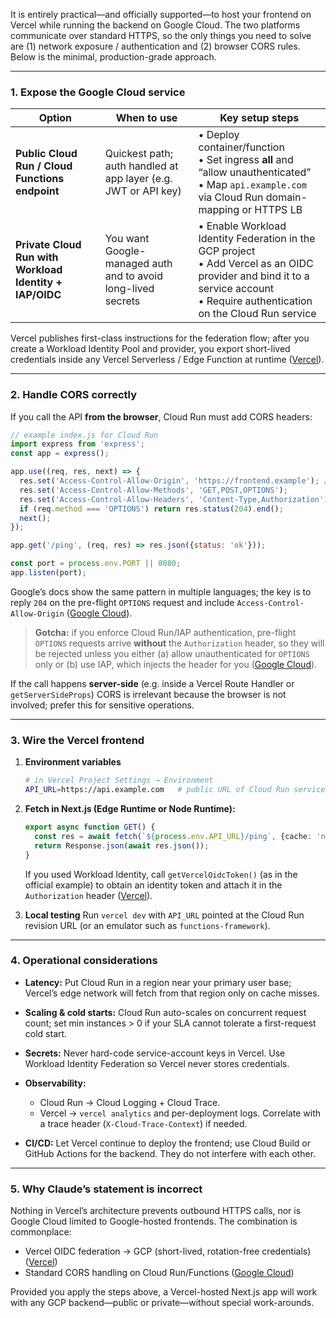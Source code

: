 It is entirely practical—and officially supported—to host your frontend on Vercel while running the backend on Google Cloud. The two platforms communicate over standard HTTPS, so the only things you need to solve are (1) network exposure / authentication and (2) browser CORS rules. Below is the minimal, production-grade approach.

---

### 1.  Expose the Google Cloud service

| Option                                                  | When to use                                                    | Key setup steps                                                                                                                                                                    |
| ------------------------------------------------------- | -------------------------------------------------------------- | ---------------------------------------------------------------------------------------------------------------------------------------------------------------------------------- |
| **Public Cloud Run / Cloud Functions endpoint**         | Quickest path; auth handled at app layer (e.g. JWT or API key) | • Deploy container/function<br>• Set ingress **all** and “allow unauthenticated”<br>• Map `api.example.com` via Cloud Run domain-mapping or HTTPS LB                               |
| **Private Cloud Run with Workload Identity + IAP/OIDC** | You want Google-managed auth and to avoid long-lived secrets   | • Enable Workload Identity Federation in the GCP project<br>• Add Vercel as an OIDC provider and bind it to a service account<br>• Require authentication on the Cloud Run service |

Vercel publishes first-class instructions for the federation flow; after you create a Workload Identity Pool and provider, you export short-lived credentials inside any Vercel Serverless / Edge Function at runtime ([Vercel][1]).

---

### 2.  Handle CORS correctly

If you call the API **from the browser**, Cloud Run must add CORS headers:

```js
// example index.js for Cloud Run
import express from 'express';
const app = express();

app.use((req, res, next) => {
  res.set('Access-Control-Allow-Origin', 'https://frontend.example'); // tighten in prod
  res.set('Access-Control-Allow-Methods', 'GET,POST,OPTIONS');
  res.set('Access-Control-Allow-Headers', 'Content-Type,Authorization');
  if (req.method === 'OPTIONS') return res.status(204).end();
  next();
});

app.get('/ping', (req, res) => res.json({status: 'ok'}));

const port = process.env.PORT || 8080;
app.listen(port);
```

Google’s docs show the same pattern in multiple languages; the key is to reply `204` on the pre-flight `OPTIONS` request and include `Access-Control-Allow-Origin` ([Google Cloud][2]).

> **Gotcha:** if you enforce Cloud Run/IAP authentication, pre-flight `OPTIONS` requests arrive **without** the `Authorization` header, so they will be rejected unless you either (a) allow unauthenticated for `OPTIONS` only or (b) use IAP, which injects the header for you ([Google Cloud][2]).

If the call happens **server-side** (e.g. inside a Vercel Route Handler or `getServerSideProps`) CORS is irrelevant because the browser is not involved; prefer this for sensitive operations.

---

### 3.  Wire the Vercel frontend

1. **Environment variables**

   ```bash
   # in Vercel Project Settings → Environment
   API_URL=https://api.example.com   # public URL of Cloud Run service
   ```

2. **Fetch in Next.js (Edge Runtime or Node Runtime):**

   ```ts
   export async function GET() {
     const res = await fetch(`${process.env.API_URL}/ping`, {cache: 'no-store'});
     return Response.json(await res.json());
   }
   ```

   If you used Workload Identity, call `getVercelOidcToken()` (as in the official example) to obtain an identity token and attach it in the `Authorization` header ([Vercel][1]).

3. **Local testing**
   Run `vercel dev` with `API_URL` pointed at the Cloud Run revision URL (or an emulator such as `functions-framework`).

---

### 4.  Operational considerations

* **Latency:** Put Cloud Run in a region near your primary user base; Vercel’s edge network will fetch from that region only on cache misses.
* **Scaling & cold starts:** Cloud Run auto-scales on concurrent request count; set min instances > 0 if your SLA cannot tolerate a first-request cold start.
* **Secrets:** Never hard-code service-account keys in Vercel. Use Workload Identity Federation so Vercel never stores credentials.
* **Observability:**

  * Cloud Run → Cloud Logging + Cloud Trace.
  * Vercel → `vercel analytics` and per-deployment logs.
    Correlate with a trace header (`X-Cloud-Trace-Context`) if needed.
* **CI/CD:** Let Vercel continue to deploy the frontend; use Cloud Build or GitHub Actions for the backend. They do not interfere with each other.

---

### 5.  Why Claude’s statement is incorrect

Nothing in Vercel’s architecture prevents outbound HTTPS calls, nor is Google Cloud limited to Google-hosted frontends. The combination is commonplace:

* Vercel OIDC federation → GCP (short-lived, rotation-free credentials) ([Vercel][1])
* Standard CORS handling on Cloud Run/Functions ([Google Cloud][2])

Provided you apply the steps above, a Vercel-hosted Next.js app will work with any GCP backend—public or private—without special work-arounds.

[1]: https://vercel.com/docs/oidc/gcp "Connect to Google Cloud Platform (GCP)"
[2]: https://cloud.google.com/run/docs/write-http-functions "Write HTTP Cloud Run functions  |  Cloud Run Documentation  |  Google Cloud"
